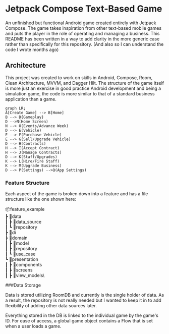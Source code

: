# Jetpack Compose Text-Based Game

An unfinished but functional Android game created entirely with Jetpack Compose. The game takes inspiration from other text-based mobile games and puts the player in the role of operating and managing a business.
This README has been written in a way to add clarity in the more generic case rather than specifically for this repository. (And also so I can understand the code I wrote months ago)   

## Architecture

This project was created to work on skills in Android, Compose, Room, Clean Architecture, MVVM, and Dagger Hilt. The structure of the game itself is more just an exercise in good practice Android development and being a simulation game, the code is more similar to that of a standard business application than a game.  

```mermaid
graph LR;
A[Create Game] --> B[Home]
B --> D{Gameplay}
D -->N(Home Screen)
N --> O(Events/Advance Week)
D --> E(Vehicle)
E --> F(Purchase Vehicle)
E --> G(Sell/Upgrade Vehicle)
D --> H(Contracts)
H --> I(Accept Contract)
H --> J(Manage Contracts)
D --> K(Staff/Upgrades)
K --> L(Hire/Fire Staff)
K --> M(Upgrade Business)
D --> P(Settings) -->Q(App Settings)
```
### Feature Structure

Each aspect of the game is broken down into a feature and has a file structure like the one shown here:

📦feature_example\
 ┣ 📂data\
 ┃ ┣ 📂data_source\
 ┃ ┗ 📂repository\
 ┣ 📂di\
 ┣ 📂domain\
 ┃ ┣ 📂model\
 ┃ ┣ 📂repository\
 ┃ ┗ 📂use_case\
 ┗ 📂presentation\
 ┃ ┣ 📂components\
 ┃ ┣ 📂screens\
 ┃ ┣ 📂view_models\

###Data Storage

Data is stored utilizing RoomDB and currently is the single holder of data. As a result, the repository is not really needed but I wanted to keep it in to add flexibility of adding other data sources later. 

Everything stored in the DB is linked to the individual game by the game's ID. For ease of access, a global game object contains a Flow<Game> that is set when a user loads a game.


